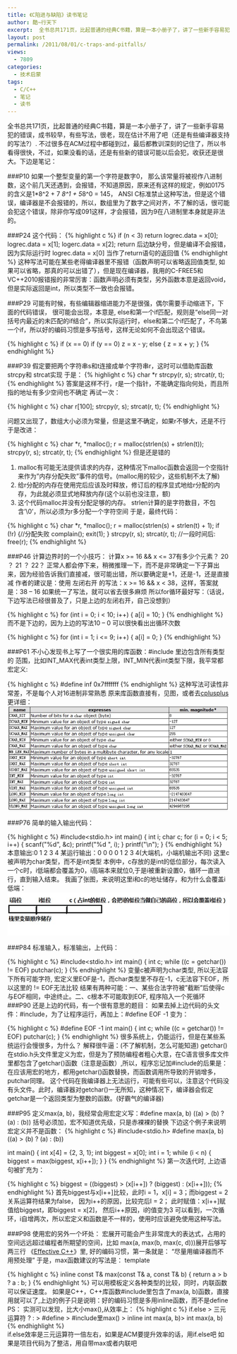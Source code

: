 ```yaml
---
title: 《C陷进与缺陷》读书笔记
author: 酷~行天下
excerpt:  全书总共171页，比起普通的经典C书籍，算是一本小册子了，讲了一些新手容易犯的错误，成书较早，有些写法，很老，现在估计不用了吧（还是有些编译器支持的写法?）. 不过很多在ACM过程中都碰到过，最后都教训深刻的记住了，所以书看得很快，不过，如果没看的话，还是有些新的错误可能以后会犯，收获还是很大。
layout: post
permalink: /2011/08/01/c-traps-and-pitfalls/
views:
  - 7809
categories:
  - 技术启蒙
tags:
  - C/C++
  - 笔记
  - 读书
---
```

全书总共171页，比起普通的经典C书籍，算是一本小册子了，讲了一些新手容易犯的错误，成书较早，有些写法，很老，现在估计不用了吧（还是有些编译器支持的写法?）.
不过很多在ACM过程中都碰到过，最后都教训深刻的记住了，所以书看得很快，不过，如果没看的话，还是有些新的错误可能以后会犯，收获还是很大。下边是笔记：

###P10
如果一个整型变量的第一个字符是数字0， 那么该常量将被视作八进制数，这个前几天还遇到，会报错，不知道原因，原来还有这样的规定，例如0175的含义是1*8^2 + 7 *8^1 + 5*8^0 = 145， ANSI C标准禁止这种写法，但是这个错误，编译器是不会报错的，所以，数组里为了数字之间对齐，不了解的话，很可能会犯这个错误，除非你写成091这样，才会报错，因为9在八进制里本身就是非法的。

###P24
这个代码：
{% highlight c %}
if (n < 3)
    return
logrec.data = x[0];
logrec.data = x[1];
logerc.data = x[2];
return 后边缺分号，但是编译不会报错，因为实际运行时
logrec.data = x[0] 当作了return语句的返回值
{% endhighlight %}
这种写法可能在某些老得编译器里不报错（函数声明可以省略返回值类型, 如果可以省略，那真的可以出错了），但是现在编译器，我用的C-FREE5和VC++2010报错报的非常厉害：函数声明必须有类型，另外函数本意是返回void，但是实际返回是int，所以类型不一致也会报错。

###P29
可能有时候，有些编辑器缩进能力不是很强，偶尔需要手动缩进下，下面的代码错误，
很可能会出现，本意是, else和第一个if匹配，规则是“else同一对括号内最近的未匹配的if结合”，所以实际运行时，else和第二个if匹配了，不鸟第一个if，所以好的编码习惯是多写括号，这样无论如何不会出现这个错误。

{% highlight c %}
if (x == 0) 
    if (y == 0) z = x - y;
else {
    z = x + y;
}
{% endhighlight %}

###P39
假定要把两个字符串s和t连接成单个字符串r，这时可以借助库函数strcpy和 strcat实现
于是：
{% highlight c %}
char *r
strcpy(r, s);
strcat(r, t);
{% endhighlight %}
答案是这样不行，r是一个指针，不能确定指向何处，而且所指的地址有多少空间也不确定
再试一次：

{% highlight c %}
char r[100];
strcpy(r, s);
strcat(r, t);
{% endhighlight %}

问题又出现了，数组大小必须为常量，但是这里不确定，如果r不够大，还是不行
于是改进：

{% highlight c %}
char *r, *malloc();
r = malloc(strlen(s) + strlen(t));
strcpy(r, s);
strcat(r, t);
{% endhighlight %}
但是还是错的
1. malloc有可能无法提供请求的内存，这种情况下malloc函数会返回一个空指针来作为”内存分配失败”事件的信号。(malloc用的较少，这些机制不太了解)
2. 给r分配的内存在使用完后应该及时释放，修订后的程序显式地给r分配的内存，为此就必须显式地释放内存(这个以前也没注意，额)
3. 这个代码malloc并没有分配足够的内存。 strlen计算的是字符数目，不包含’\0’，所以必须为r多分配一个字符空间
于是，最终代码：

{% highlight c %}
char *r, *malloc();
r = malloc(strlen(s) + strlen(t) + 1);
if (!r) {//分配失败 
    complain();
    exit(1);
}
strcpy(r, s);
strcat(r, t);
//一段时间后:
free(r);
{% endhighlight %}

###P46
计算边界时的一个小技巧：
计算x >= 16 && x <= 37有多少个元素？ 20 ？ 21 ？ 22？
正常人都会停下来，稍微推理一下，而不是非常确定一下子算出来，因为经验告诉我们直接减，很可能出错，所以要确定是+1，还是-1，还是直接减
作者的建议是：使用 左闭右开 的写法：x >= 16 && x < 38，这样，答案就是：38 – 16
如果统一了写法，就可以省去很多麻烦
所以for循环最好写：（话说，下边写法已经很普及了，只是上边的左闭右开，自己没想到）

{% highlight c %}
for (int i = 0; i < 10; i++) {
    a[i] = 10;
}
{% endhighlight %}
而不是下边的，因为上边的写法10 – 0 可以很快看出出循环次数

{% highlight c %}
for (int i = 1; i <= 9; i++) {
    a[i] = 0;
}
{% endhighlight %}

###P61
不小心发现书上写了一个很实用的库函数：#include 里边包含所有类型的
范围，比如INT_MAX代表int类型上限，INT_MIN代表int类型下限，我平常都宏定义:

{% highlight c %}
#define inf 0x7fffffff
{% endhighlight %}
这种写法可读性非常差，不是每个人对16进制非常熟悉
原来库函数直接有，见图，或者去[cplusplus](http://www.cplusplus.com/reference/clibrary/climits/)更详细：
![Image](/uploads/2011/07/climits.jpg)

###P76
简单的输入输出代码：

{% highlight c %}
#include<stdio.h>
int main() {
    int i;
    char c;
    for (i = 0; i < 5; i++) {
        scanf("%d", &c);
        printf("%d ", i);
    }
    printf("\n");
}
{% endhighlight %}
本意输出:0 1 2 3 4
某运行输出：0 0 0 0 1 2 3 4(大端机，小端机输出不同)
这里c被声明为char类型，而不是int类型
本例中，c存放的是int的低位部分，每次读入一个c时，i低端都会覆盖为0，i高端本来就位0,于是i被重新设置0，循环一直进行，直到输入结束。
我画了张图，来说明这里i和c的地址储存，和为什么会覆盖i低端：
![Image](/uploads/2011/07/xianjinyuquexianzhanlizi.jpg)

###P84
标准输入，标准输出，上代码：

{% highlight c %}
#include<stdio.h>
int main() {
    int c;
    while ((c = getchar()) != EOF)
        putchar(c);
}
{% endhighlight %}
变量c被声明为char类型, 所以无法容下所有可能字符,
宏定义里EOF是-1，而char类型里不存在-1，c无法容下EOF，所以这里的 != EOF无法比较
结果有两种可能：一、某些合法字符被”截断”后使得c与EOF相同，中途终止。二、c根本不可能取到EOF, 程序陷入一个死循环
###P90
还是上边的代码，有一个很有意思的题目：
如果去掉上边代码的头文件：#include，为了让程序运行，再加上：#define EOF -1
变为：

{% highlight c %}
#define EOF -1
int main() {
    int c;
    while ((c = getchar()) != EOF)
        putchar(c);
}
{% endhighlight %}
很多系统上，仍能运行，但是在某些系统运行会慢很多，为什么？
解释很牛逼：(不了解机制，怎么可能知道)
getchar()在stdio.h头文件里定义为宏，但是为了预防编程者粗心大意，在C语言很多库文件里都包含了getchar()函数（注意是函数）,所以，程序忘记加#include的后果是：
在应该用宏的地方，都用getchar()函数替换，而函数调用所导致的开销增多，putchar同理。
这个代码在我编译器上无法运行，可能有些可以，注意这个代码没有头文件。此时，编译器对getchar()一无所知，这种情况下，编译器会假定getchar是一个返回类型为整数的函数。(好霸气的编译器)

###P95
定义max(a, b)，我经常会用宏定义写：#define max(a, b) ((a) > (b) ? (a) : (b))
括号必须加，宏不知道优先级，只是赤裸裸的替换
下边这个例子来说明宏定义并不是函数：
{% highlight c %}
#include<stdio.h>
#define max(a, b) ((a) > (b) ? (a) : (b))
 
int main() {
    int x[4] = {2, 3, 1};
    int biggest = x[0];
    int i = 1;
    while (i < n) { 
        biggest = max(biggest, x[i++]);
    }
}
{% endhighlight %}
第一次迭代时, 上边语句被扩充为：

{% highlight c %}
biggest = ((biggest) > (x[i++]) ? (biggest) : (x[i++]));
{% endhighlight %}
首先biggest与x[i++]比较，此时i = 1，x[i] = 3；而biggest = 2
关系运算符结果为false， 因为i++的原因，比较完后I = 2；
此时赋值：x[i++]赋值给biggest，即biggest = x[2]， 然后i++原因，i的值变为3
可以看到，一次循环，i自增两次，所以宏定义和函数是不一样的，使用时应该避免使用这种写法。

###P98
使用宏的另外一个坏处：
宏展开可能会产生非常庞大的表达式，占用的空间远远超过编程者所期望的空间，比如
max(a, max(b, max(c, d)))展开后够写两三行
《[Effective C++](http://www.kuqin.com/effectivec2e/)》里, 好的编码习惯，第一条就是：
“尽量用编译器而不用预处理”
于是，max函数建议的写法是：
template

{% highlight c %}
inline const T& max(const T& a, const T& b)
{ return a > b ? a : b; }
{% endhighlight %}
可以用模板定义各种类型的比较，同时，内联函数可以保证速度。
如果是C++，C++库函数#include里包含了max(a, b)函数，直接用就可以了,上边的例子只是说明：好的编码习惯是多用inline函数，而不是define
PS：
实测可以发现，比大小max(),从效率上：
{% highlight c %}
if.else > 三元运算符 ? : >  #define > #include<cmath>里max() > 
inline int max(a, b)> int max(a, b)  
{% endhighlight %}   
if.else效率是三元运算符一倍左右，如果是ACM要提升效率的话，用if.else吧
如果是项目代码为了整洁，用自带max或者内联吧